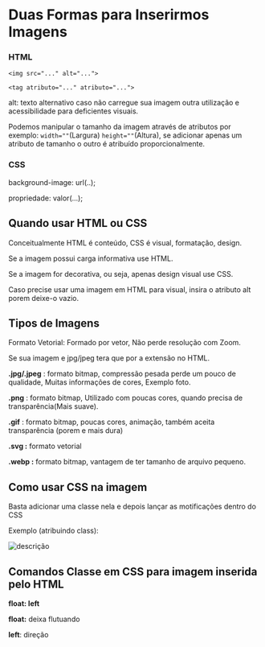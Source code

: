 # Duas Formas para Inserirmos Imagens

### HTML

`<img src="..." alt="...">`

`<tag atributo="..." atributo="...">`

alt: texto alternativo caso não carregue sua imagem outra utilização e acessibilidade para deficientes visuais.

Podemos manipular o tamanho da imagem através de atributos por exemplo:  `width=""`(Largura) `height=""`(Altura), se adicionar apenas um atributo de tamanho o outro é atribuído proporcionalmente.

### CSS

background-image: url(..);

propriedade: valor(...);

## Quando usar HTML ou CSS

Conceitualmente HTML é conteúdo, CSS é visual, formatação, design.

Se a imagem possui carga informativa use HTML.

Se a imagem for decorativa, ou seja, apenas design visual use CSS.

Caso precise usar uma imagem em HTML para visual, insira o atributo alt porem deixe-o vazio.

## Tipos de Imagens

Formato Vetorial: Formado por vetor, Não perde resolução com Zoom.

Se sua imagem e jpg/jpeg tera que por a extensão no HTML.

**.jpg/.jpeg** : formato bitmap, compressão pesada perde um pouco de qualidade, Muitas informações de cores, Exemplo foto.

**.png** : formato bitmap, Utilizado com poucas cores, quando precisa de transparência(Mais suave).

**.gif** : formato bitmap, poucas cores, animação, também aceita transparência (porem e mais dura)

**.svg :** formato vetorial

**.webp :** formato bitmap, vantagem de ter tamanho de arquivo pequeno.

## Como usar CSS na imagem

Basta adicionar uma classe nela e depois lançar as motificações dentro do CSS

Exemplo (atribuindo class):

<img src="imagem" class="nomeclass" alt="descrição">

## Comandos Classe em CSS para imagem inserida pelo HTML

**float: left**

**float:** deixa flutuando 

**left**: direção